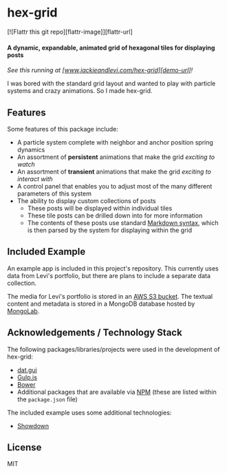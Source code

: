 # hex-grid

[![Flattr this git repo][flattr-image]][flattr-url]

#### A dynamic, expandable, animated grid of hexagonal tiles for displaying posts

_See this running at [www.jackieandlevi.com/hex-grid][demo-url]!_

I was bored with the standard grid layout and wanted to play with particle systems and crazy animations. So I made
hex-grid.

## Features

Some features of this package include:

- A particle system complete with neighbor and anchor position spring dynamics
- An assortment of **persistent** animations that make the grid _exciting to watch_
- An assortment of **transient** animations that make the grid _exciting to interact with_
- A control panel that enables you to adjust most of the many different parameters of this system
- The ability to display custom collections of posts
    - These posts will be displayed within individual tiles
    - These tile posts can be drilled down into for more information
    - The contents of these posts use standard [Markdown syntax][markdown-url], which is then parsed by the system for
      displaying within the grid

## Included Example

An example app is included in this project's repository. This currently uses data from Levi's portfolio, but there are
plans to include a separate data collection.

The media for Levi's portfolio is stored in an [AWS S3 bucket][aws-s3-url]. The textual content and metadata is stored
in a MongoDB database hosted by [MongoLab][mongolab-url].

## Acknowledgements / Technology Stack

The following packages/libraries/projects were used in the development of hex-grid:

- [dat.gui][dat-gui-url]
- [Gulp.js][gulp-url]
- [Bower][bower-url]
- Additional packages that are available via [NPM][npm-url] (these are listed within the `package.json` file)

The included example uses some additional technologies:

- [Showdown][showdown-url]

## License

MIT



[demo-url]: http://www.jackieandlevi.com/hex-grid
[markdown-url]: http://daringfireball.net/projects/markdown/
[aws-s3-url]: http://aws.amazon.com/s3/
[mongolab-url]: https://mongolab.com
[dat-gui-url]: http://code.google.com/p/dat-gui
[gulp-url]: http://gulpjs.com
[bower-url]: http://bower.io
[npm-url]: https://npmjs.org
[showdown-url]: https://github.com/showdownjs/showdown
